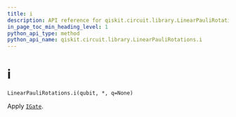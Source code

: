 ```yaml
---
title: i
description: API reference for qiskit.circuit.library.LinearPauliRotations.i
in_page_toc_min_heading_level: 1
python_api_type: method
python_api_name: qiskit.circuit.library.LinearPauliRotations.i
---
```


# i

<span id="qiskit.circuit.library.LinearPauliRotations.i" />

`LinearPauliRotations.i(qubit, *, q=None)`

Apply [`IGate`](qiskit.circuit.library.IGate "qiskit.circuit.library.IGate").

